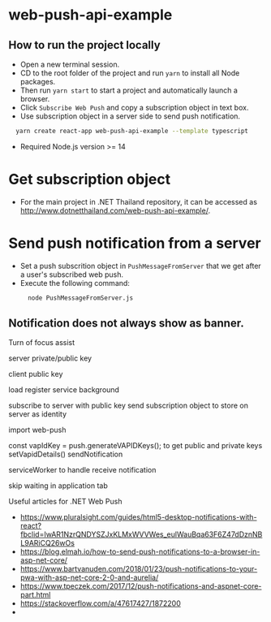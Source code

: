 # web-push-api-example

## How to run the project locally
- Open a new terminal session.
- CD to the root folder of the project and run `yarn` to install all Node packages.
- Then run `yarn start` to start a project and automatically launch a browser.
- Click `Subscribe Web Push` and copy a subscription object in text box. 
- Use subscription object in a server side to send push notification.

```sh
  yarn create react-app web-push-api-example --template typescript
```

- Required Node.js version >= 14

# Get subscription object
- For the main project in .NET Thailand repository, it can be accessed as http://www.dotnetthailand.com/web-push-api-example/.


# Send push notification from a server
- Set a push subscrition object in `PushMessageFromServer` that we get after a user's subscribed web push.
- Execute the following command:
  ```sh
    node PushMessageFromServer.js
  ```

## Notification does not always show as banner.
Turn of focus assist

server
private/public key

client
public key

load register service background

subscribe to server with public key
send subscription object to store on server as identity

import web-push

const vapIdKey = push.generateVAPIDKeys(); to get public and private keys
setVapidDetails()
sendNotification

serviceWorker to handle receive notification

skip waiting in application tab

Useful articles for .NET Web Push
- https://www.pluralsight.com/guides/html5-desktop-notifications-with-react?fbclid=IwAR1NzrQNDYSZJxKLMxWVVWes_eulWauBqa63F6Z47dDznNBL9ARiCQ26wOs
- https://blog.elmah.io/how-to-send-push-notifications-to-a-browser-in-asp-net-core/
- https://www.bartvanuden.com/2018/01/23/push-notifications-to-your-pwa-with-asp-net-core-2-0-and-aurelia/
- https://www.tpeczek.com/2017/12/push-notifications-and-aspnet-core-part.html
- https://stackoverflow.com/a/47617427/1872200
- 